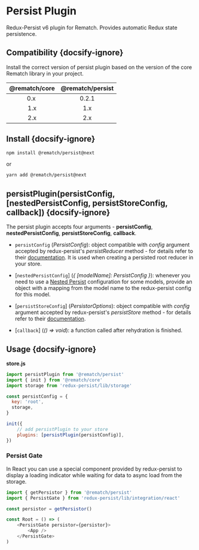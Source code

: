 # Persist Plugin

Redux-Persist v6 plugin for Rematch. Provides automatic Redux state persistence.

## Compatibility {docsify-ignore}

Install the correct version of persist plugin based on the version of the core Rematch library in your project.

|         @rematch/core  | @rematch/persist  |
| :--------------------: | :----: |
| 0.x ‎                   |   0.2.1  |
| 1.x                    |    1.x   |
| 2.x                    |    2.x   |

## Install {docsify-ignore}

```bash
npm install @rematch/persist@next
```
or

```bash
yarn add @rematch/persist@next
```

## persistPlugin(persistConfig, [nestedPersistConfig, persistStoreConfig, callback]) {docsify-ignore}

The persist plugin accepts four arguments - **persistConfig**, **nestedPersistConfig**, **persistStoreConfig**, **callback**.

- `persistConfig` (_PersistConfig_): object compatible with _config_ argument accepted by redux-persist's _persistReducer_ method - for details refer to their [documentation](https://github.com/rt2zz/redux-persist#persistreducerconfig-reducer). It is used when creating a persisted root reducer in your store.

- [`nestedPersistConfig`] (_{ [modelName]: PersistConfig }_): whenever you need to use a [Nested Persist](https://github.com/rt2zz/redux-persist#nested-persists) configuration for some models, provide an object with a mapping from the model name to the redux-persist config for this model.

- [`persistStoreConfig`] (_PersistorOptions_): object compatible with _config_ argument accepted by redux-persist's _persistStore_ method - for details refer to their [documentation](https://github.com/rt2zz/redux-persist#persiststorestore-config-callback).

- [`callback`] (_() => void_): a function called after rehydration is finished.

## Usage {docsify-ignore}

**store.js**

```javascript
import persistPlugin from '@rematch/persist'
import { init } from '@rematch/core'
import storage from 'redux-persist/lib/storage'

const persistConfig = {
  key: 'root',
  storage,
}

init({
    // add persistPlugin to your store
	plugins: [persistPlugin(persistConfig)],
})
```

### Persist Gate

In React you can use a special component provided by redux-persist to display a loading indicator while waiting for data to async load from the storage.

```javascript
import { getPersistor } from '@rematch/persist'
import { PersistGate } from 'redux-persist/lib/integration/react'

const persistor = getPersistor()

const Root = () => (
	<PersistGate persistor={persistor}>
		<App />
	</PersistGate>
)
```

